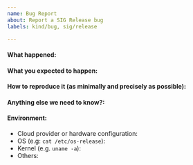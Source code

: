 ```yaml
---
name: Bug Report
about: Report a SIG Release bug
labels: kind/bug, sig/release

---
```


<!-- Please use this template while reporting a bug and provide as much info as possible. Not doing so may result in your bug not being addressed in a timely manner. Thanks!

If the matter is security related, please disclose it privately via https://kubernetes.io/security/
-->

#### What happened:

#### What you expected to happen:

#### How to reproduce it (as minimally and precisely as possible):

#### Anything else we need to know?:

#### Environment:

- Cloud provider or hardware configuration:
- OS (e.g: `cat /etc/os-release`):
- Kernel (e.g. `uname -a`):
- Others:
